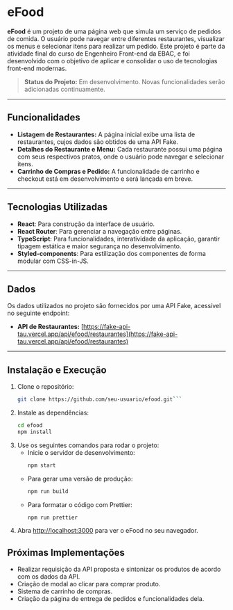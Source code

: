 # eFood

**eFood** é um projeto de uma página web que simula um serviço de pedidos de comida. O usuário pode navegar entre diferentes restaurantes, visualizar os menus e selecionar itens para realizar um pedido. Este projeto é parte da atividade final do curso de Engenheiro Front-end da EBAC, e foi desenvolvido com o objetivo de aplicar e consolidar o uso de tecnologias front-end modernas.

> **Status do Projeto:** Em desenvolvimento. Novas funcionalidades serão adicionadas continuamente.

---

## Funcionalidades

- **Listagem de Restaurantes:** A página inicial exibe uma lista de restaurantes, cujos dados são obtidos de uma API Fake.
- **Detalhes do Restaurante e Menu:** Cada restaurante possui uma página com seus respectivos pratos, onde o usuário pode navegar e selecionar itens.
- **Carrinho de Compras e Pedido:** A funcionalidade de carrinho e checkout está em desenvolvimento e será lançada em breve.

---

## Tecnologias Utilizadas

- **React**: Para construção da interface de usuário.
- **React Router**: Para gerenciar a navegação entre páginas.
- **TypeScript**: Para funcionalidades, interatividade da aplicação, garantir tipagem estática e maior segurança no desenvolvimento.
- **Styled-components**: Para estilização dos componentes de forma modular com CSS-in-JS.

---

## Dados

Os dados utilizados no projeto são fornecidos por uma API Fake, acessível no seguinte endpoint:

- **API de Restaurantes:** [https://fake-api-tau.vercel.app/api/efood/restaurantes](https://fake-api-tau.vercel.app/api/efood/restaurantes)

---

## Instalação e Execução

1. Clone o repositório:
   ````bash
   git clone https://github.com/seu-usuario/efood.git```
   ````
2. Instale as dependências:
   ```bash
   cd efood
   npm install
   ```
3. Use os seguintes comandos para rodar o projeto:
   - Inicie o servidor de desenvolvimento:
     ```bash
     npm start
     ```
   - Para gerar uma versão de produção:
     ```bash
     npm run build
     ```
   - Para formatar o código com Prettier:
     ```bash
     npm run prettier
     ```
4. Abra [http://localhost:3000](http://localhost:3000) para ver o eFood no seu navegador.

## Próximas Implementações

- Realizar requisição da API proposta e sintonizar os produtos de acordo com os dados da API.
- Criação de modal ao clicar para comprar produto.
- Sistema de carrinho de compras.
- Criação da página de entrega de pedidos e funcionalidades dela.
